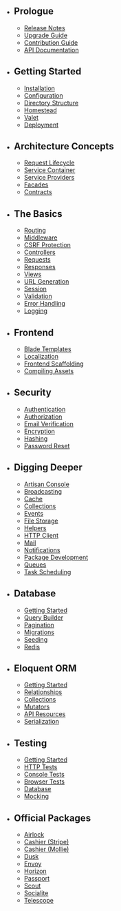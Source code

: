 - ## Prologue
    - [Release Notes](/docs/releases)
    - [Upgrade Guide](/docs/upgrade)
    - [Contribution Guide](/docs/contributions)
    - [API Documentation](/api/7.x)
- ## Getting Started
    - [Installation](/docs/installation)
    - [Configuration](/docs/configuration)
    - [Directory Structure](/docs/structure)
    - [Homestead](/docs/homestead)
    - [Valet](/docs/valet)
    - [Deployment](/docs/deployment)
- ## Architecture Concepts
    - [Request Lifecycle](/docs/lifecycle)
    - [Service Container](/docs/container)
    - [Service Providers](/docs/providers)
    - [Facades](/docs/facades)
    - [Contracts](/docs/contracts)
- ## The Basics
    - [Routing](/docs/routing)
    - [Middleware](/docs/middleware)
    - [CSRF Protection](/docs/csrf)
    - [Controllers](/docs/controllers)
    - [Requests](/docs/requests)
    - [Responses](/docs/responses)
    - [Views](/docs/views)
    - [URL Generation](/docs/urls)
    - [Session](/docs/session)
    - [Validation](/docs/validation)
    - [Error Handling](/docs/errors)
    - [Logging](/docs/logging)
- ## Frontend
    - [Blade Templates](/docs/blade)
    - [Localization](/docs/localization)
    - [Frontend Scaffolding](/docs/frontend)
    - [Compiling Assets](/docs/mix)
- ## Security
    - [Authentication](/docs/authentication)
    - [Authorization](/docs/authorization)
    - [Email Verification](/docs/verification)
    - [Encryption](/docs/encryption)
    - [Hashing](/docs/hashing)
    - [Password Reset](/docs/passwords)
- ## Digging Deeper
    - [Artisan Console](/docs/artisan)
    - [Broadcasting](/docs/broadcasting)
    - [Cache](/docs/cache)
    - [Collections](/docs/collections)
    - [Events](/docs/events)
    - [File Storage](/docs/filesystem)
    - [Helpers](/docs/helpers)
    - [HTTP Client](/docs/http-client)
    - [Mail](/docs/mail)
    - [Notifications](/docs/notifications)
    - [Package Development](/docs/packages)
    - [Queues](/docs/queues)
    - [Task Scheduling](/docs/scheduling)
- ## Database
    - [Getting Started](/docs/database)
    - [Query Builder](/docs/queries)
    - [Pagination](/docs/pagination)
    - [Migrations](/docs/migrations)
    - [Seeding](/docs/seeding)
    - [Redis](/docs/redis)
- ## Eloquent ORM
    - [Getting Started](/docs/eloquent)
    - [Relationships](/docs/eloquent-relationships)
    - [Collections](/docs/eloquent-collections)
    - [Mutators](/docs/eloquent-mutators)
    - [API Resources](/docs/eloquent-resources)
    - [Serialization](/docs/eloquent-serialization)
- ## Testing
    - [Getting Started](/docs/testing)
    - [HTTP Tests](/docs/http-tests)
    - [Console Tests](/docs/console-tests)
    - [Browser Tests](/docs/dusk)
    - [Database](/docs/database-testing)
    - [Mocking](/docs/mocking)
- ## Official Packages
    - [Airlock](/docs/airlock)
    - [Cashier (Stripe)](/docs/billing)
    - [Cashier (Mollie)](https://github.com/laravel/cashier-mollie)
    - [Dusk](/docs/dusk)
    - [Envoy](/docs/envoy)
    - [Horizon](/docs/horizon)
    - [Passport](/docs/passport)
    - [Scout](/docs/scout)
    - [Socialite](/docs/socialite)
    - [Telescope](/docs/telescope)
